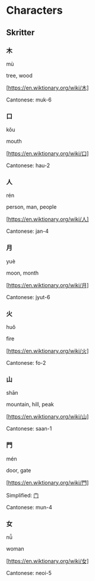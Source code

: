 # Characters

## Skritter

### 木

mù

tree, wood

[https://en.wiktionary.org/wiki/木]

Cantonese: muk-6

### 口

kǒu

mouth

[https://en.wiktionary.org/wiki/口]

Cantonese: hau-2

### 人

rén

person, man, people

[https://en.wiktionary.org/wiki/人]

Cantonese: jan-4

### 月

yuè

moon, month

[https://en.wiktionary.org/wiki/月]

Cantonese: jyut-6


### 火

huǒ

fire

[https://en.wiktionary.org/wiki/火]

Cantonese: fo-2

### 山

shān

mountain, hill, peak

[https://en.wiktionary.org/wiki/山]

Cantonese: saan-1

### 門

mén

door, gate

[https://en.wiktionary.org/wiki/門]

Simplified: [门](https://en.wiktionary.org/wiki/门)

Cantonese: mun-4

### 女

nǚ

woman

[https://en.wiktionary.org/wiki/女]

Cantonese: neoi-5






